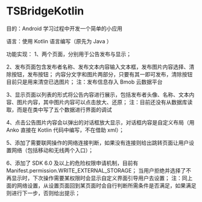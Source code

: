# TSBridgeKotlin

目的：Android 学习过程中开发一个简单的小应用

语言：使用 Kotlin 语言编写（原先为 Java ）

功能实现：
1、两个页面，分别用于公告发布与显示；

2、发布页面包含发布者名称、发布文本内容输入文本框，发布图片内容选择、清除按钮，发布按钮；
内容分文字和图片两部分，只要有其一即可发布，清除按钮目前只是用来清空已选图片；
注：发布信息存入 Bmob 云数据平台

3、显示页面以列表的形式将公告内容进行展示，包括发布者头像、名称、文本内容、图片内容，其中图片内容可以点击放大、还原；
注：目前还没有从数据库读取，而是在类中写了五个数据进行界面的调试

4、点击公告图片内容会以弹出的对话框放大显示，对话框内容是自定义布局（用 Anko 直接在 Kotlin 代码中编写，不在借助 xml）；

5、添加了需要联网操作的网络连接判断，如果没有连接则给出跳转页面让用户设置网络（包括移动和无线两个入口）；

6、添加了 SDK 6.0 及以上的危险权限申请机制，目前有Manifest.permission.WRITE_EXTERNAL_STORAGE；
当用户拒绝并选择了不再显示时，下次操作需要某权限时会显示自定义界面引导用户去设置；
注：同上面的网络设置，从设置页面回到某页面时会自行判断所需条件是否满足，如果满足则进行下一步，否则给出提示；